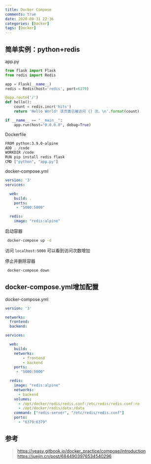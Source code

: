 ```yaml
---
title: Docker Compose
comments: true
date: 2020-09-31 22:36
categories: [Docker]
tags: [Docker]
---
```


## 简单实例：python+redis

app.py
```python
from flask import Flask
from redis import Redis

app = Flask(__name__)
redis = Redis(host='redis', port=6379)

@app.route('/')
def hello():
    count = redis.incr('hits')
    return 'Hello World! 该页面已被访问 {} 次。\n'.format(count)

if __name__ == "__main__":
    app.run(host="0.0.0.0", debug=True)
```

Dockerfile
```sh
FROM python:3.9.0-alpine
ADD . /code
WORKDIR /code
RUN pip install redis flask
CMD ["python", "app.py"]
```

docker-compose.yml
```yaml
version: '3'
services:

  web:
    build: .
    ports:
     - "5000:5000"

  redis:
    image: "redis:alpine"
```

启动容器
```sh
 docker-compose up -d
```

访问 `localhost:5000` 可以看到访问次数增加

<!-- more -->

停止并删除容器
```sh
 docker-compose down
```

## docker-compose.yml增加配置

docker-compose.yml
```yaml
version: '3'

networks:
  frontend:
  backend:

services:

  web:
    build: .
    networks:
        - frontend
        - backend
    ports:
     - "5000:5000"

  redis:
    image: "redis:alpine"
    networks:
      - backend
    volumes:
      - /opt/docker/redis/redis.conf:/etc/redis/redis.conf:ro
      - /opt/docker/redis/data:/data
    command: ["redis-server", "/etc/redis/redis.conf"]
    ports:
      - "6379:6379"
```



## 参考
> <https://yeasy.gitbook.io/docker_practice/compose/introduction>
> <https://juejin.cn/post/6844903976534540296>

